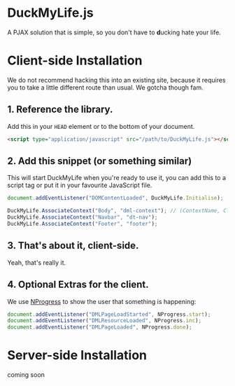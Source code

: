 # DuckMyLife.js
A PJAX solution that is simple, so you don't have to **d**ucking hate your life.

# Client-side Installation
We do not recommend hacking this into an existing site, because it requires you to take a little different route than usual. We gotcha though fam.

## 1. Reference the library.
Add this in your ``HEAD`` element or to the bottom of your document.
```html
<script type="application/javascript" src="/path/to/DuckMyLife.js"></script>
```
## 2. Add this snippet (or something similar)
This will start DuckMyLife when you're ready to use it, you can add this to a script tag or put it in your favourite JavaScript file.
```js
document.addEventListener("DOMContentLoaded", DuckMyLife.Initialise);

DuckMyLife.AssociateContext("Body", "dml-context"); // (ContextName, ClassName)
DuckMyLife.AssociateContext("Navbar", "dt-nav");
DuckMyLife.AssociateContext("Footer", "footer");
```
## 3. That's about it, client-side.
Yeah, that's really it.

## 4. Optional Extras for the client.

We use [NProgress](http://ricostacruz.com/nprogress/) to show the user that something is happening:
```js
document.addEventListener("DMLPageLoadStarted", NProgress.start);
document.addEventListener("DMLResourceLoaded", NProgress.inc);
document.addEventListener("DMLPageLoaded", NProgress.done);
```

# Server-side Installation
coming soon
